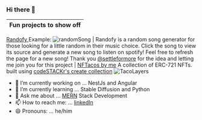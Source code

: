 ### Hi there 👋
Fun projects to show off|
--------|
<a href="https://github.com/SLO42/Randofy-backend" target="_blank">Randofy </a> Example: ![randomSong](https://randofy-backend.vercel.app/api/markdown)
| Randofy is a random song generator for those looking for a little random in their music choice. Click the song to view its source and generate a new song to listen on spotify! Feel free to refresh the page for a new song! Thank you [@settleformore](https://github.com/settleformore) for the idea and letting me join you for this project
| [NFTacos by me](https://opensea.io/collection/nftacos-by-sam) A collection of ERC-721 NFTs. built using [codeSTACKr's create collection](https://github.com/codeSTACKr/create-10k-nft-collection)
![TacoLayers](https://user-images.githubusercontent.com/16868451/163425724-fe07fdd0-9439-4bb3-8c9f-c6a3d95d7530.png)


<!--
**SLO42/SLO42** is a ✨ _special_ ✨ repository because its `README.md` (this file) appears on your GitHub profile.

Here are some ideas to get you started:
-->

- 🔭 I’m currently working on ... NestJs and Angular
- 🌱 I’m currently learning ... Stable Diffusion and Python
- 💬 Ask me about ... [MERN](https://letmegooglethat.com/?q=MERN+stack) Stack Development
- 📫 How to reach me: ... [linkedIn](https://www.linkedin.com/in/samolive/)
- 😄 Pronouns: ... he/him
